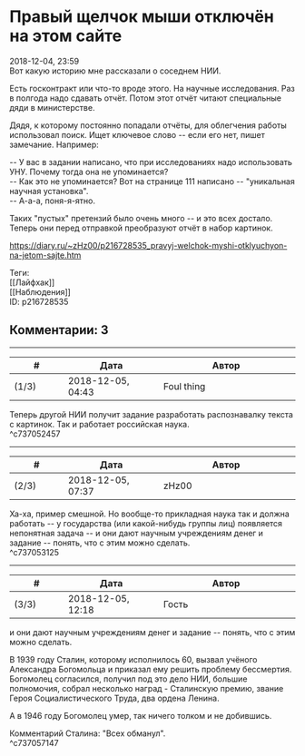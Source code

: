 Правый щелчок мыши отключён на этом сайте
=========================================

  
2018-12-04, 23:59  
 Вот какую историю мне рассказали о соседнем НИИ.   
   
 Есть госконтракт или что-то вроде этого. На научные исследования. Раз в полгода надо сдавать отчёт. Потом этот отчёт читают специальные дяди в министерстве.   
   
 Дядя, к которому постоянно попадали отчёты, для облегчения работы использовал поиск. Ищет ключевое слово -- если его нет, пишет замечание. Например:   
   
 -- У вас в задании написано, что при исследованиях надо использовать УНУ. Почему тогда она не упоминается?   
 -- Как это не упоминается? Вот на странице 111 написано -- "уникальная научная установка".   
 -- А-а-а, поня-я-ятно.   
   
 Таких "пустых" претензий было очень много -- и это всех достало. Теперь они перед отправкой преобразуют отчёт в набор картинок.   
  
<https://diary.ru/~zHz00/p216728535_pravyj-welchok-myshi-otklyuchyon-na-jetom-sajte.htm>  
  
Теги:  
[[Лайфхак]]  
[[Наблюдения]]  
ID: p216728535  


Комментарии: 3
--------------

  


---



|         #         |              Дата              |                     Автор                     |           ID           |
| --- | --- | --- | --- |
| (1/3) | 2018-12-05, 04:43 | Foul thing | c737052457 |

  
 Теперь другой НИИ получит задание разработать распознавалку текста с картинок. Так и работает российская наука.   
 ^c737052457

---



|         #         |              Дата              |                     Автор                     |           ID           |
| --- | --- | --- | --- |
| (2/3) | 2018-12-05, 07:37 | zHz00 | c737053125 |

  
 Ха-ха, пример смешной. Но вообще-то прикладная наука так и должна работать -- у государства (или какой-нибудь группы лиц) появляется непонятная задача -- и они дают научным учреждениям денег и задание -- понять, что с этим можно сделать.   
 ^c737053125

---



|         #         |              Дата              |                     Автор                     |           ID           |
| --- | --- | --- | --- |
| (3/3) | 2018-12-05, 12:18 | Гость | c737057147 |

  
  и они дают научным учреждениям денег и задание -- понять, что с этим можно сделать.    
   
 В 1939 году Сталин, которому исполнилось 60, вызвал учёного Александра Богомольца и приказал ему решить проблему бессмертия. Богомолец согласился, получил под это дело НИИ, большие полномочия, собрал несколько наград - Сталинскую премию, звание Героя Социалистического Труда, два ордена Ленина.   
   
 А в 1946 году Богомолец умер, так ничего толком и не добившись.   
   
 Комментарий Сталина: "Всех обманул".   
 ^c737057147